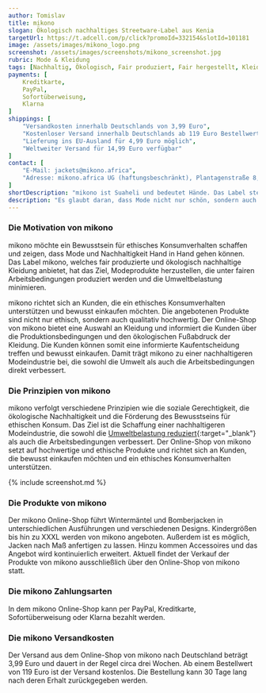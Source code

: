 ```yaml
---
author: Tomislav
title: mikono
slogan: Ökologisch nachhaltiges Streetware-Label aus Kenia
targetUrl: https://t.adcell.com/p/click?promoId=332154&slotId=101181
image: /assets/images/mikono_logo.png
screenshot: /assets/images/screenshots/mikono_screenshot.jpg
rubric: Mode & Kleidung
tags: [Nachhaltig, Ökologisch, Fair produziert, Fair hergestellt, Kleidung, Fashion, Mode]
payments: [
    Kreditkarte,
    PayPal,
    Sofortüberweisung,
    Klarna
]
shippings: [
    "Versandkosten innerhalb Deutschlands von 3,99 Euro",
    "Kostenloser Versand innerhalb Deutschlands ab 119 Euro Bestellwert",
    "Lieferung ins EU-Ausland für 4,99 Euro möglich",
    "Weltweiter Versand für 14,99 Euro verfügbar"
]
contact: [
    "E-Mail: jackets@mikono.africa",
    "Adresse: mikono.africa UG (haftungsbeschränkt), Plantagenstraße 8, 13347 Berlin"
]
shortDescription: "mikono ist Suaheli und bedeutet Hände. Das Label steht für mehr als nur trendige Kleidung - es setzt sich für eine nachhaltigere und fairere Modeindustrie ein."
description: "Es glaubt daran, dass Mode nicht nur schön, sondern auch verantwortungsvoll sein sollte. Deshalb legt das Label großen Wert auf soziale und ökologische Nachhaltigkeit in jeder Phase der Produktion. mikono will einen Beitrag leisten, um die Umweltbelastung zu reduzieren und gleichzeitig die Lebensbedingungen der Menschen, die an der Herstellung der Kleidung beteiligt sind, zu verbessern."
---
```


### Die Motivation von mikono

mikono möchte ein Bewusstsein für ethisches Konsumverhalten schaffen und zeigen, dass Mode und Nachhaltigkeit Hand in Hand gehen können. Das Label mikono, welches fair produzierte und ökologisch nachhaltige Kleidung anbietet, hat das Ziel, Modeprodukte herzustellen, die unter fairen Arbeitsbedingungen produziert werden und die Umweltbelastung minimieren.

mikono richtet sich an Kunden, die ein ethisches Konsumverhalten unterstützen und bewusst einkaufen möchten. Die angebotenen Produkte sind nicht nur ethisch, sondern auch qualitativ hochwertig. Der Online-Shop von mikono bietet eine Auswahl an Kleidung und informiert die Kunden über die Produktionsbedingungen und den ökologischen Fußabdruck der Kleidung. Die Kunden können somit eine informierte Kaufentscheidung treffen und bewusst einkaufen. Damit trägt mikono zu einer nachhaltigeren Modeindustrie bei, die sowohl die Umwelt als auch die Arbeitsbedingungen direkt verbessert.

### Die Prinzipien von mikono

mikono verfolgt verschiedene Prinzipien wie die soziale Gerechtigkeit, die ökologische Nachhaltigkeit und die Förderung des Bewusstseins für ethischen Konsum. Das Ziel ist die Schaffung einer nachhaltigeren Modeindustrie, die sowohl die [Umweltbelastung reduziert](https://www.mikono.africa/pages/unsere-verpflichtung-zum-umweltschutz){:target="_blank"} als auch die Arbeitsbedingungen verbessert. Der Online-Shop von mikono setzt auf hochwertige und ethische Produkte und richtet sich an Kunden, die bewusst einkaufen möchten und ein ethisches Konsumverhalten unterstützen.

{% include screenshot.md %}

### Die Produkte von mikono

Der mikono Online-Shop führt Wintermäntel und Bomberjacken in unterschiedlichen Ausführungen und verschiedenen Designs. Kindergrößen bis hin zu XXXL werden von mikono angeboten. Außerdem ist es möglich, Jacken nach Maß anfertigen zu lassen. Hinzu kommen Accessoires und das Angebot wird kontinuierlich erweitert. Aktuell findet der Verkauf der Produkte von mikono ausschließlich über den Online-Shop von mikono statt.

### Die mikono Zahlungsarten

In dem mikono Online-Shop kann per PayPal, Kreditkarte, Sofortüberweisung oder Klarna bezahlt werden.

### Die mikono Versandkosten

Der Versand aus dem Online-Shop von mikono nach Deutschland beträgt 3,99 Euro und dauert in der Regel circa drei Wochen. Ab einem Bestellwert von 119 Euro ist der Versand kostenlos. Die Bestellung kann 30 Tage lang nach deren Erhalt zurückgegeben werden.